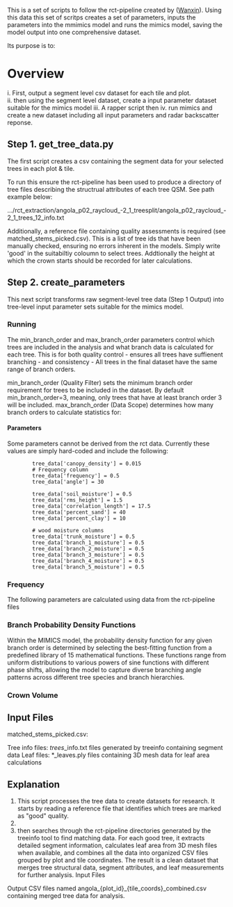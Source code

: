 This is a set of scripts to follow the rct-pipeline created by ([Wanxin](https://github.com/Rthomass/test/edit/main/README.md)). Using this data this set of scritps creates a set of parameters, inputs the parameters into the mmimics model and runs the mimics model, saving the model output into one comprehensive dataset. 

Its purpose is to:  

# Overview

i. First, output a segment level csv dataset for each tile and plot.  
ii. then using the segment level dataset, create a input parameter dataset suitable for the mimics model
iii. A rapper script then 
iv. run mimics and create a new dataset including all input parameters and radar backscatter reponse.

## Step 1. get_tree_data.py
The first script creates a csv containing the segment data for your selected trees in each plot & tile. 

To run this ensure the rct-pipeline has been used to produce a directory of tree files describing the structrual attributes of each tree QSM. See path example below:  

.../rct_extraction/angola_p02_raycloud_-2_1_treesplit/angola_p02_raycloud_-2_1_trees_12_info.txt

Additionally, a reference file containing  quality assessments is required (see matched_stems_picked.csv). This is a list of tree ids that have been manually checked, ensuring no errors inherent in the models. Simply write 'good' in the suitabiltiy coloumn to select trees. Addtionally the  height at which the crown starts should be recorded for later calculations. 



## Step 2. create_parameters
This next script transforms raw segment-level tree data (Step 1 Output) into tree-level input parameter sets suitable for the mimics model. 

### Running
The min_branch_order and max_branch_order parameters control which trees are included in the analysis and what branch data is calculated for each tree. This is for both quality control - ensures all trees have suffienent branching - and consistency - All trees in the final dataset have the same range of branch orders.

min_branch_order (Quality Filter) sets the minimum branch order requirement for trees to be included in the dataset. By default min_branch_order=3, meaning, only trees that have at least branch order 3 will be included. 
max_branch_order (Data Scope) determines how many branch orders to calculate statistics for:

#### Parameters 
Some parameters cannot be derived from the rct data. Currently these values are simply hard-coded and include the following: 

            tree_data['canopy_density'] = 0.015
            # Frequency column
            tree_data['frequency'] = 0.5
            tree_data['angle'] = 30

            tree_data['soil_moisture'] = 0.5
            tree_data['rms_height'] = 1.5
            tree_data['correlation_length'] = 17.5
            tree_data['percent_sand'] = 40
            tree_data['percent_clay'] = 10

            # wood moisture columns
            tree_data['trunk_moisture'] = 0.5
            tree_data['branch_1_moisture'] = 0.5
            tree_data['branch_2_moisture'] = 0.5
            tree_data['branch_3_moisture'] = 0.5
            tree_data['branch_4_moisture'] = 0.5
            tree_data['branch_5_moisture'] = 0.5

### Frequency






The following parameters are calculated using data from the rct-pipeline files
### Branch Probability Density Functions
Within the MIMICS model, the probability density function for any given branch order is determined by selecting the best-fitting function from a predefined library of 15 mathematical functions. These functions range from uniform distributions to various powers of sine functions with different phase shifts, allowing the model to capture diverse branching angle patterns across different tree species and branch hierarchies.
### Crown Volume
###




## Input Files
matched_stems_picked.csv: 




Tree info files: *_trees_*_info.txt files generated by treeinfo containing segment data
Leaf files: *_leaves.ply files containing 3D mesh data for leaf area calculations
## Explanation
1. This script processes the tree data to create datasets for research. It starts by reading a reference file that identifies which trees are marked as "good" quality. 
2.
3.   then searches through the rct-pipeline directories generated by the treeinfo tool to find matching data. For each good tree, it extracts detailed segment information, calculates leaf area from 3D mesh files when available, and combines all the data into organized CSV files grouped by plot and tile coordinates. The result is a clean dataset that merges tree structural data, segment attributes, and leaf measurements for further analysis.
Input Files



Output
CSV files named angola_{plot_id}_{tile_coords}_combined.csv containing merged tree data for analysis.


